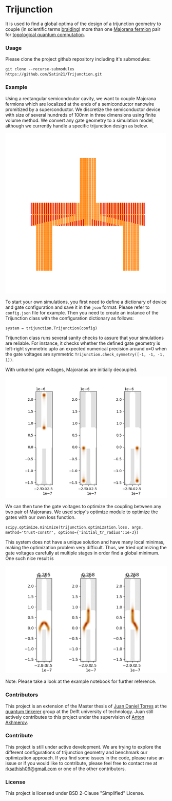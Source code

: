 # Trijunction
It is used to find a global optima of the design of a trijunction geometry to couple (in scientific terms [braiding](https://medium.com/swlh/topological-quantum-computing-5b7bdc93d93f#0fa4)) more than one [Majorana fermion](https://medium.com/swlh/topological-quantum-computing-5b7bdc93d93f#58c0) pair  for [topological quantum computation](https://medium.com/swlh/topological-quantum-computing-5b7bdc93d93f#60da).

### Usage
Please clone the project github repository including it's submodules:
```
git clone --recurse-submodules https://github.com/Satin21/Trijunction.git
```

### Example
Using a rectangular semicondcutor cavity, we want to couple Majorana fermions which are localized at the ends of a semiconductor nanowire promitized by a superconductor. We discretize the semiconductor device with size of several hundreds of 100nm in three dimensions using finite volume method. We convert any gate geometry to a simulation model, although we currently handle a specific trijunction design as below.

![trijunction](figures/trijunction.png)

To start your own simulations, you first need to define a dictionary of device and gate configuration and save it in the `json` format. Please refer to `config.json` file for example. Then you need to create an instance of the Trijunction class with the configuration dictionary as follows:
```
system = trijunction.Trijunction(config)
```

Trijunction class runs several sanity checks to assure that your simulations are reliable. For instance, it checks whether the defined gate geometry is left-right symmetric upto an expected numerical precision around x=0 when the gate voltages are symmetric `Trijunction.check_symmetry([-1, -1, -1, 1])`.

With untuned gate voltages, Majoranas are initially decoupled.

![Decoupled Majoranas](figures/decoupled_wavefunctions.png)

We can then tune the gate voltages to optimize the coupling between any two pair of Majoranas. We used scipy's optimize module to optimize the gates with our own loss function.

```
scipy.optimize.minimize(trijunction.optimization.loss, args, method='trust-constr', options={'initial_tr_radius':1e-3})
```

This system does not have a unique solution and have many local minimas, making the optimization problem very difficult. Thus, we tried optimizing the gate voltages carefully at multiple stages in order find a global minimum. One such nice result is

![Coupled Majoranas](figures/coupled_wavefunctions.png)

Note: Please take a look at the example notebook for further reference.

### Contributors
This project is an extension of the Master thesis of [Juan Daniel Torres](https://quantumtinkerer.tudelft.nl/members/juan-daniel/) at the [quantum tinkerer](https://quantumtinkerer.tudelft.nl/) group at the Delft university of technology. Juan still actively contributes to this project under the supervision of [Anton Akhmerov](https://antonakhmerov.org/).

### Contribute
This project is still under active development. We are trying to explore the different configurations of trijunction geometry and benchmark our optimization approach. If you find some issues in the code, please raise an issue or if you would like to contribute, please feel free to contact me at rksathish09@gmail.com or one of the other contributors.

### License
This project is licensed under BSD 2-Clause "Simplified" License.













